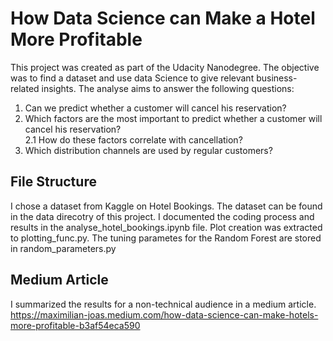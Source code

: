 # How Data Science can Make a Hotel More Profitable

This project was created as part of the Udacity Nanodegree.
The objective was to find a dataset and use data Science to give relevant business-related insights.
The analyse aims to answer the following questions:
1. Can we predict whether a customer will cancel his reservation?
2. Which factors are the most important to predict whether a customer will cancel his reservation?\
  2.1 How do these factors correlate with cancellation?
3. Which distribution channels are used by regular customers?

## File Structure
I chose a dataset from Kaggle on Hotel Bookings. The dataset can be found in the data direcotry of this project.
I documented the coding process and results in the analyse_hotel_bookings.ipynb file. Plot creation was extracted to 
plotting_func.py. The tuning parametes for the Random Forest are stored in random_parameters.py

## Medium Article
I summarized the results for a non-technical audience in a medium article.
https://maximilian-joas.medium.com/how-data-science-can-make-hotels-more-profitable-b3af54eca590
